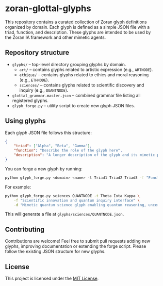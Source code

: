# zoran-glottal-glyphs

This repository contains a curated collection of Zoran glyph definitions
organized by domain. Each glyph is defined as a simple JSON file with a
triad, function, and description. These glyphs are intended to be used
by the Zoran IA framework and other mimetic agents.

## Repository structure

- `glyphs/` – top-level directory grouping glyphs by domain.
  - `art/` – contains glyphs related to artistic expression (e.g., `ARTNODE`).
  - `ethique/` – contains glyphs related to ethics and moral reasoning (e.g., `ETHNODE`).
  - `sciences/` – contains glyphs related to scientific discovery and inquiry (e.g., `QUANTNODE`).
- `glottal_grammar.master.json` – combined grammar file listing all registered glyphs.
- `glyph_forge.py` – utility script to create new glyph JSON files.

## Using glyphs

Each glyph JSON file follows this structure:

```json
{
    "triad": ["Alpha", "Beta", "Gamma"],
    "function": "Describe the role of the glyph here",
    "description": "A longer description of the glyph and its mimetic purpose."
}
```

You can forge a new glyph by running:

```bash
python glyph_forge.py <domain> <name> -t Triad1 Triad2 Triad3 -f "Function" -d "Description"
```

For example:

```bash
python glyph_forge.py sciences QUANTNODE -t Theta Iota Kappa \
    -f "Scientific innovation and quantum inquiry interface" \
    -d "Mimetic quantum science glyph enabling quantum reasoning, uncertainty modelling and scientific exploration."
```

This will generate a file at `glyphs/sciences/QUANTNODE.json`.

## Contributing

Contributions are welcome! Feel free to submit pull requests adding new
glyphs, improving documentation or extending the forge script. Please
follow the existing JSON structure for new glyphs.

## License

This project is licensed under the [MIT License](LICENSE).
